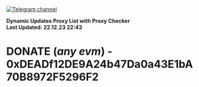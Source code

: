 [![Telegram channel](https://img.shields.io/endpoint?url=https://runkit.io/damiankrawczyk/telegram-badge/branches/master?url=https://t.me/n4z4v0d)](https://t.me/n4z4v0d) 

**Dynamic Updates Proxy List with Proxy Checker**  
**Last Updated: 22.12.23 22:43**

# DONATE (_any evm_) - 0xDEADf12DE9A24b47Da0a43E1bA70B8972F5296F2
